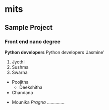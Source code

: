 # mits
## Sample Project
### Front end nano degree
**Python developers** 
Python developers
'Jasmine'
1. Jyothi
2. Sushma
3. Swarna
  - Poojitha 
    - Deekshitha
  - Chandana
  + Mounika
  _Pragna_
  ..............
